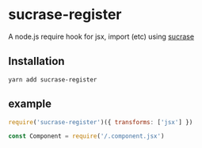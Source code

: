 # sucrase-register

A node.js require hook for jsx, import (etc) using [sucrase](https://github.com/alangpierce/sucrase)

## Installation

```shell
yarn add sucrase-register
```

## example

```js
require('sucrase-register')({ transforms: ['jsx'] })

const Component = require('/.component.jsx')
```
